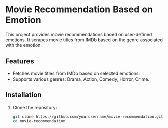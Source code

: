 # Movie Recommendation Based on Emotion

This project provides movie recommendations based on user-defined emotions. It scrapes movie titles from IMDb based on the genre associated with the emotion.

## Features

- Fetches movie titles from IMDb based on selected emotions.
- Supports various genres: Drama, Action, Comedy, Horror, Crime.

## Installation

1. Clone the repository:
   ```bash
   git clone https://github.com/yourusername/movie-recommendation.git
   cd movie-recommendation
